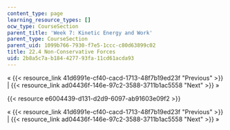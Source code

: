 ```yaml
---
content_type: page
learning_resource_types: []
ocw_type: CourseSection
parent_title: 'Week 7: Kinetic Energy and Work'
parent_type: CourseSection
parent_uid: 1099b766-7930-f7e5-1ccc-c80d63899c02
title: 22.4 Non-Conservative Forces
uid: 2b8a5c7a-b184-4277-93fa-11cd61acda93
---
```


« {{< resource_link 41d6991e-cf40-cacd-1713-48f7b19ed23f "Previous" >}} | {{< resource_link ad04436f-146e-97c2-3588-3711b1ac5558 "Next" >}} »

{{< resource e6004439-d131-d2d9-6097-ab91603e09f2 >}}

« {{< resource_link 41d6991e-cf40-cacd-1713-48f7b19ed23f "Previous" >}} | {{< resource_link ad04436f-146e-97c2-3588-3711b1ac5558 "Next" >}} »